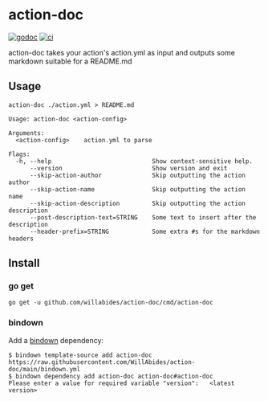 # action-doc

[![godoc](https://godoc.org/github.com/willabides/action-doc?status.svg)](https://godoc.org/github.com/willabides/action-doc)
[![ci](https://github.com/WillAbides/action-doc/workflows/ci/badge.svg?branch=main&event=push)](https://github.com/WillAbides/action-doc/actions?query=workflow%3Aci+branch%3Amaster+event%3Apush)

action-doc takes your action's action.yml as input and outputs some markdown suitable for a README.md

## Usage

```shell
action-doc ./action.yml > README.md
```

<!--- everything between the next line and the "end usage output" comment is generated by script/generate-readme --->
<!--- start usage output --->
```
Usage: action-doc <action-config>

Arguments:
  <action-config>    action.yml to parse

Flags:
  -h, --help                            Show context-sensitive help.
      --version                         Show version and exit
      --skip-action-author              Skip outputting the action author
      --skip-action-name                Skip outputting the action name
      --skip-action-description         Skip outputting the action description
      --post-description-text=STRING    Some text to insert after the description
      --header-prefix=STRING            Some extra #s for the markdown headers
```
<!--- end usage output --->

## Install

### go get

`go get -u github.com/willabides/action-doc/cmd/action-doc`

### bindown

Add a [bindown](https://github.com/willabides/bindown) dependency:

```
$ bindown template-source add action-doc https://raw.githubusercontent.com/WillAbides/action-doc/main/bindown.yml
$ bindown dependency add action-doc action-doc#action-doc
Please enter a value for required variable "version":	<latest version>
```
